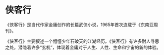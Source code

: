 # 侠客行
《侠客行》是当代作家金庸创作的长篇武侠小说，1965年首次连载于《东南亚周刊》。

《侠客行》主要叙述一个懵懂少年石破天的江湖经历。《侠客行》有许多耐人寻思之处，潜隐着许多“玄机”，体现着金庸对于人生、人性、生命和宇宙的新的体验。

